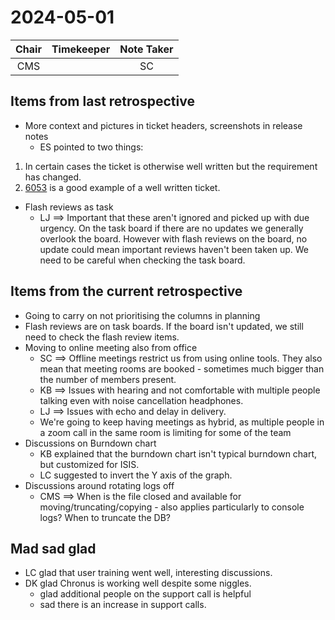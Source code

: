 # 2024-05-01

| Chair        | Timekeeper  | Note Taker   |
| :--------:   | :---------: | :----------: |
| CMS          |             | SC           |

## Items from last retrospective
- More context and pictures in ticket headers, screenshots in release notes
  - ES pointed to two things: 
1. In certain cases the ticket is otherwise well written but the requirement has changed.
2. [6053](https://github.com/ISISComputingGroup/IBEX/issues/6053) is a good example of a well written ticket.

- Flash reviews as task
  - LJ ==> Important that these aren't ignored and picked up with due urgency. On the task board if there are no updates we generally overlook the board. However with flash reviews on the board, no update could mean important reviews haven't been taken up. We need to be careful when checking the task board.
 
## Items from the current retrospective
- Going to carry on not prioritising the columns in planning
- Flash reviews are on task boards. If the board isn't updated, we still need to check the flash review items.
- Moving to online meeting also from office
  - SC ==> Offline meetings restrict us from using online tools. They also mean that meeting rooms are booked - sometimes much bigger than the number of members present.
  - KB ==> Issues with hearing and not comfortable with multiple people talking even with noise cancellation headphones.
  - LJ ==> Issues with echo and delay in delivery.
  - We're going to keep having meetings as hybrid, as multiple people in  a zoom call in the same room is limiting for some of the team
- Discussions on Burndown chart
  - KB explained that the burndown chart isn't typical burndown chart, but customized for ISIS. 
  - LC suggested to invert the Y axis of the graph.
- Discussions around rotating logs off
  - CMS ==> When is the file closed and available for moving/truncating/copying - also applies particularly to console logs? When to truncate the DB?

## Mad sad glad
- LC glad that user training went well, interesting discussions.
- DK glad Chronus is working well despite some niggles.
  - glad additional people on the support call is helpful
  - sad there is an increase in support calls.